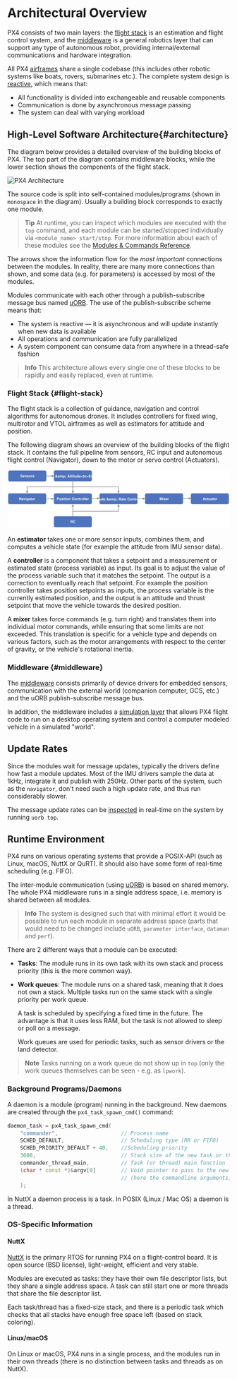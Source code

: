 # Architectural Overview

PX4 consists of two main layers: the [flight stack](#flight-stack) is an estimation and flight control system,
and the [middleware](#middleware) is a general robotics layer that can support any type of autonomous robot, providing internal/external communications and hardware integration.

All PX4 [airframes](../airframes/README.md) share a single codebase (this includes other robotic systems like boats, rovers, submarines etc.). The complete system design is [reactive](http://www.reactivemanifesto.org), which means that:

- All functionality is divided into exchangeable and reusable components
- Communication is done by asynchronous message passing
- The system can deal with varying workload


## High-Level Software Architecture{#architecture}

The diagram below provides a detailed overview of the building blocks of PX4. 
The top part of the diagram contains middleware blocks, while the lower
section shows the components of the flight stack.

![PX4 Architecture](../../assets/diagrams/PX4_Architecture.svg)

<!-- This diagram can be updated from 
[here](https://drive.google.com/file/d/0B1TDW9ajamYkaGx3R0xGb1NaeU0/view?usp=sharing) 
and opened with draw.io Diagrams. You might need to request access if you
don't have a px4.io Google account.
Caution: it can happen that after exporting some of the arrows are wrong. In
that case zoom into the graph until the arrows are correct, and then export
again. -->

The source code is split into self-contained modules/programs (shown in `monospace` in the
diagram). Usually a building block corresponds to exactly one module. 

> **Tip** At runtime, you can inspect which modules are executed with the `top` command, 
> and each module can be started/stopped individually via `<module_name> start/stop`.
> For more information about each of these modules see the
> [Modules & Commands Reference](../middleware/modules_main.md).

The arrows show the information flow for the *most important* connections between
the modules. In reality, there are many more connections than shown, and some data 
(e.g. for parameters) is accessed by most of the modules.

Modules communicate with each other through a 
publish-subscribe message bus named [uORB](../middleware/uorb.md). 
The use of the publish-subscribe scheme means that:

- The system is reactive — it is
  asynchronous and will update instantly when new data is available
- All operations and communication are fully parallelized
- A system component can consume data from anywhere in a thread-safe fashion

> **Info** This architecture allows every single one of these
> blocks to be rapidly and easily replaced, even at runtime.


### Flight Stack {#flight-stack}

The flight stack is a collection of guidance, navigation and control algorithms 
for autonomous drones. 
It includes controllers for fixed wing, multirotor and VTOL airframes 
as well as estimators for attitude and position.

The following diagram shows an overview of the building blocks of
the flight stack. It contains the full pipeline from sensors, RC input and
autonomous flight control (Navigator), down to the motor or servo control
(Actuators).

![PX4 High-Level Flight Stack](../../assets/diagrams/PX4_High-Level_Flight-Stack.svg)
<!-- This diagram can be updated from 
[here](https://drive.google.com/a/px4.io/file/d/15J0eCL77fHbItA249epT3i2iOx4VwJGI/view?usp=sharing) 
and opened with draw.io Diagrams. You might need to request access if you
don't have a px4.io Google account.
Caution: it can happen that after exporting some of the arrows are wrong. In
that case zoom into the graph until the arrows are correct, and then export
again. -->

An **estimator** takes one or more sensor inputs, combines them, and computes a
vehicle state (for example the attitude from IMU sensor data).

A **controller** is a component that takes a setpoint and a measurement or
estimated state (process variable) as input. Its goal is to adjust the value of
the process variable such that it matches the setpoint. The output is a
correction to eventually reach that setpoint. For example the position
controller takes position setpoints as inputs, the process variable is the
currently estimated position, and the output is an attitude and thrust setpoint
that move the vehicle towards the desired position.

A **mixer** takes force commands (e.g. turn right) and translates them into
individual motor commands, while ensuring that some limits are not
exceeded. This translation is specific for a vehicle type and depends on various
factors, such as the motor arrangements with respect to the center of gravity,
or the vehicle's rotational inertia.


### Middleware {#middleware}

The [middleware](../middleware/README.md) consists primarily of device drivers
for embedded sensors, communication with the external world (companion computer,
GCS, etc.) and the uORB publish-subscribe message bus.

In addition, the middleware includes a [simulation layer](../simulation/README.md) 
that allows PX4 flight code to run on a desktop operating system and control 
a computer modeled vehicle in a simulated "world".



## Update Rates

Since the modules wait for message updates, typically the drivers define how
fast a module updates. Most of the IMU drivers sample the data at 1kHz,
integrate it and publish with 250Hz. Other parts of the system, such
as the `navigator`, don't need such a high update rate, and thus run
considerably slower.

The message update rates can be [inspected](../middleware/uorb.md#urb-top-command)
in real-time on the system by running `uorb top`.

## Runtime Environment

PX4 runs on various operating systems that provide a POSIX-API
(such as Linux, macOS, NuttX or QuRT). It should also have some form of
real-time scheduling (e.g. FIFO).

The inter-module communication (using [uORB](../middleware/uorb.md)) is based on shared memory. 
The whole PX4 middleware runs in a single address space, i.e. memory is shared between all modules. 

> **Info** The system is designed such that with minimal effort it would
> be possible to run each module in separate address space (parts that would need
> to be changed include `uORB`, `parameter interface`, `dataman` and `perf`).

There are 2 different ways that a module can be executed:
- **Tasks**: The module runs in its own task with its own stack and process priority
  (this is the more common way). 
- **Work queues**: The module runs on a shared task, meaning that it does not own a stack. 
  Multiple tasks run on the same stack with a single priority per work queue.

  A task is scheduled by specifying a fixed time in the future.
  The advantage is that it uses less RAM, but the task is not allowed to sleep
  or poll on a message.

  Work queues are used for periodic tasks, 
  such as sensor drivers or the land detector.

> **Note** Tasks running on a work queue do not show up in `top` 
> (only the work queues themselves can be seen - e.g. as `lpwork`).


### Background Programs/Daemons

A daemon is a module (program) running in the background. 
New daemons are created through the `px4_task_spawn_cmd()` command:

```cpp
daemon_task = px4_task_spawn_cmd(
    "commander",                    // Process name
    SCHED_DEFAULT,                  // Scheduling type (RR or FIFO)
    SCHED_PRIORITY_DEFAULT + 40,    //Scheduling priority
    3600,                           // Stack size of the new task or thread
    commander_thread_main,          // Task (or thread) main function
    (char * const *)&argv[0]        // Void pointer to pass to the new task
                                    // (here the commandline arguments).
    );
```

In NuttX a daemon process is a task. In POSIX (Linux / Mac OS) a daemon is a thread.


### OS-Specific Information

#### NuttX

[NuttX](http://nuttx.org/) is the primary RTOS for running PX4 on a flight-control
board. It is open source (BSD license), light-weight, efficient and very stable.

Modules are executed as tasks: they have their own file descriptor lists, but
they share a single address space. A task can still start one or more threads
that share the file descriptor list.

Each task/thread has a fixed-size stack, and there is a periodic task which
checks that all stacks have enough free space left (based on stack coloring).


#### Linux/macOS

On Linux or macOS, PX4 runs in a single process, and the modules run in their own
threads (there is no distinction between tasks and threads as on NuttX).
